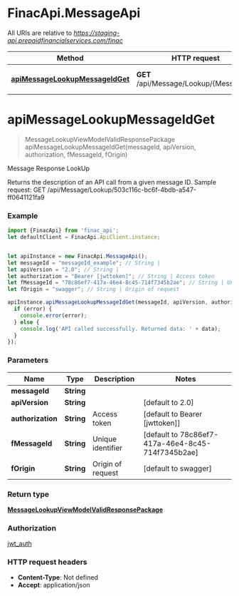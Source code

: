# FinacApi.MessageApi

All URIs are relative to *https://staging-api.prepaidfinancialservices.com/finac*

Method | HTTP request | Description
------------- | ------------- | -------------
[**apiMessageLookupMessageIdGet**](MessageApi.md#apiMessageLookupMessageIdGet) | **GET** /api/Message/Lookup/{MessageId} | Message Response LookUp

<a name="apiMessageLookupMessageIdGet"></a>
# **apiMessageLookupMessageIdGet**
> MessageLookupViewModelValidResponsePackage apiMessageLookupMessageIdGet(messageId, apiVersion, authorization, fMessageId, fOrigin)

Message Response LookUp

Returns the description of an API call from a given message ID.    Sample request:        GET /api/Message/Lookup/503c116c-bc6f-4bdb-a547-ff0641121fa9

### Example
```javascript
import {FinacApi} from 'finac_api';
let defaultClient = FinacApi.ApiClient.instance;


let apiInstance = new FinacApi.MessageApi();
let messageId = "messageId_example"; // String | 
let apiVersion = "2.0"; // String | 
let authorization = "Bearer [jwttoken]"; // String | Access token
let fMessageId = "78c86ef7-417a-46e4-8c45-714f7345b2ae"; // String | Unique identifier
let fOrigin = "swagger"; // String | Origin of request

apiInstance.apiMessageLookupMessageIdGet(messageId, apiVersion, authorization, fMessageId, fOrigin, (error, data, response) => {
  if (error) {
    console.error(error);
  } else {
    console.log('API called successfully. Returned data: ' + data);
  }
});
```

### Parameters

Name | Type | Description  | Notes
------------- | ------------- | ------------- | -------------
 **messageId** | **String**|  | 
 **apiVersion** | **String**|  | [default to 2.0]
 **authorization** | **String**| Access token | [default to Bearer [jwttoken]]
 **fMessageId** | **String**| Unique identifier | [default to 78c86ef7-417a-46e4-8c45-714f7345b2ae]
 **fOrigin** | **String**| Origin of request | [default to swagger]

### Return type

[**MessageLookupViewModelValidResponsePackage**](MessageLookupViewModelValidResponsePackage.md)

### Authorization

[jwt_auth](../README.md#jwt_auth)

### HTTP request headers

 - **Content-Type**: Not defined
 - **Accept**: application/json

